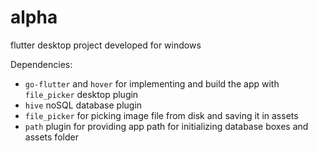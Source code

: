 # alpha
flutter desktop project developed for windows 

Dependencies: 
 * `go-flutter` and `hover` for implementing and build the app with `file_picker` desktop plugin 
 * `hive` noSQL database plugin
 * `file_picker` for picking image file from disk and saving it in assets
 * `path` plugin for providing app path for initializing database boxes and assets folder 
